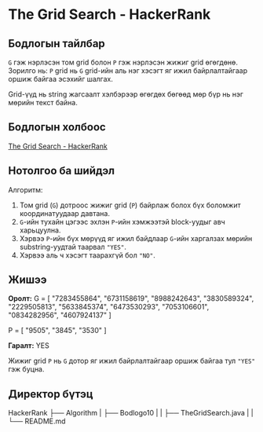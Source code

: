 # The Grid Search - HackerRank

## Бодлогын тайлбар

`G` гэж нэрлэсэн том grid болон `P` гэж нэрлэсэн жижиг grid өгөгдөнө. Зорилго нь: `P` grid нь `G` grid-ийн аль нэг хэсэгт яг ижил байрлалтайгаар оршиж байгаа эсэхийг шалгах.

Grid-үүд нь string жагсаалт хэлбэрээр өгөгдөх бөгөөд мөр бүр нь нэг мөрийн текст байна.


## Бодлогын холбоос

[The Grid Search - HackerRank](https://www.hackerrank.com/challenges/the-grid-search/problem?isFullScreen=true)


## Нотолгоо ба шийдэл

Алгоритм:
1. Том grid (`G`) дотроос жижиг grid (`P`) байрлаж болох бүх боломжит координатуудаар давтана.
2. `G`-ийн тухайн цэгээс эхлэн `P`-ийн хэмжээтэй block-уудыг авч харьцуулна.
3. Хэрвээ `P`-ийн бүх мөрүүд яг ижил байдлаар `G`-ийн харгалзах мөрийн substring-уудтай таарвал `"YES"`.
4. Хэрвээ аль ч хэсэгт таарахгүй бол `"NO"`.


## Жишээ

**Оролт:**
G = [
"7283455864",
"6731158619",
"8988242643",
"3830589324",
"2229505813",
"5633845374",
"6473530293",
"7053106601",
"0834282956",
"4607924137"
]

P = [
"9505",
"3845",
"3530"
]


**Гаралт:**
YES


Жижиг grid `P` нь `G` дотор яг ижил байрлалтайгаар оршиж байгаа тул `"YES"` гэж буцна.

## Директор бүтэц
HackerRank
    ├── Algorithm
    |   ├── Bodlogo10
    |   |   ├── TheGridSearch.java
    |   |   └── README.md
